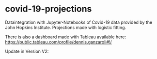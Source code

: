 # covid-19-projections

Dataintegration with Jupyter-Notebooks of Covid-19 data provided by the John Hopkins Institute.
Projections made with logistic fitting.

There is also a dashboard made with Tableau available here: https://public.tableau.com/profile/dennis.ganzaroli#!/

Update in Version V2:

